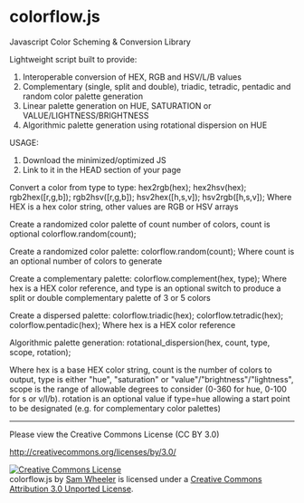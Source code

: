 colorflow.js
============

Javascript Color Scheming & Conversion Library

Lightweight script built to provide:

1. Interoperable conversion of HEX, RGB and HSV/L/B values
2. Complementary (single, split and double), triadic, tetradic, pentadic and random color palette generation
3. Linear palette generation on HUE, SATURATION or VALUE/LIGHTNESS/BRIGHTNESS
2. Algorithmic palette generation using rotational dispersion on HUE


USAGE:

1. Download the minimized/optimized JS
2. Link to it in the HEAD section of your page


Convert a color from type to type:
hex2rgb(hex);
hex2hsv(hex);
rgb2hex([r,g,b]);
rgb2hsv([r,g,b]);
hsv2hex([h,s,v]);
hsv2rgb([h,s,v]);
Where HEX is a hex color string, other values are RGB or HSV arrays


Create a randomized color palette of count number of colors, count is optional
colorflow.random(count);


Create a randomized color palette:
colorflow.random(count);
Where count is an optional number of colors to generate


Create a complementary palette:
colorflow.complement(hex, type);
Where hex is a HEX color reference, and type is an optional switch to produce a split or double complementary palette of 3 or 5 colors


Create a dispersed palette:
colorflow.triadic(hex);
colorflow.tetradic(hex);
colorflow.pentadic(hex);
Where hex is a HEX color reference


Algorithmic palette generation:
rotational_dispersion(hex, count, type, scope, rotation);

Where hex is a base HEX color string, count is the number of colors to output, type is either "hue", "saturation" or "value"/"brightness"/"lightness", scope is the range of allowable degrees to consider (0-360 for hue, 0-100 for s or v/l/b). rotation is an optional value if type=hue allowing a start point to be designated (e.g. for complementary color palettes) 



----------------------

Please view the Creative Commons License (CC BY 3.0)

http://creativecommons.org/licenses/by/3.0/

<a rel="license" href="http://creativecommons.org/licenses/by/3.0/deed.en_US"><img alt="Creative Commons License" style="border-width:0" src="http://i.creativecommons.org/l/by/3.0/88x31.png" /></a><br /><span xmlns:dct="http://purl.org/dc/terms/" property="dct:title">colorflow.js</span> by <a xmlns:cc="http://creativecommons.org/ns#" href="http://www.samwheeler.info" property="cc:attributionName" rel="cc:attributionURL">Sam Wheeler</a> is licensed under a <a rel="license" href="http://creativecommons.org/licenses/by/3.0/deed.en_US">Creative Commons Attribution 3.0 Unported License</a>.
